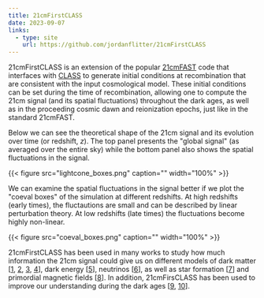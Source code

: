 ```yaml
---
title: 21cmFirstCLASS
date: 2023-09-07
links:
  - type: site
    url: https://github.com/jordanflitter/21cmFirstCLASS
---
```


21cmFirstCLASS is an extension of the popular [21cmFAST](https://github.com/21cmfast/21cmFAST) code that interfaces with [CLASS](https://github.com/lesgourg/class_public) to generate initial conditions at recombination that are consistent with the input cosmological model. These initial conditions can be set during the time of recombination, allowing one to compute the 21cm signal (and its spatial fluctuations) throughout the dark ages, as well as in the proceeding cosmic dawn and reionization epochs, just like in the standard 21cmFAST.

Below we can see the theoretical shape of the 21cm signal and its evolution over time (or redshift, $z$). The top panel presents the "global signal" (as averaged over the entire sky) while the bottom panel also shows the spatial fluctuations in the signal. 

{{< figure src="lightcone_boxes.png" caption="" width="100%" >}}

We can examine the spatial fluctuations in the signal better if we plot the "coeval boxes" of the simulation at different redshifts. At high redshifts (early times), the fluctautions are small and can be described by linear perturbation theory. At low redshifts (late times) the fluctuations become highly non-linear.

{{< figure src="coeval_boxes.png" caption="" width="100%" >}}

21cmFirstCLASS has been used in many works to study how much information the 21cm signal could give us on different models of dark matter [[1](https://arxiv.org/pdf/2207.05083), [2](https://arxiv.org/pdf/2309.03942), [3](https://arxiv.org/pdf/2410.01486), [4](https://arxiv.org/pdf/2407.19549)], dark energy [[5](https://arxiv.org/pdf/2410.22424)], neutrinos [[6](https://arxiv.org/pdf/2504.15348)], as well as star formation [[7](https://arxiv.org/pdf/2310.03021)] and primordial magnetic fields [[8](https://arxiv.org/pdf/2308.04483)]. In addition, 21cmFirsCLASS has been used to improve our understanding during the dark ages [[9](https://arxiv.org/pdf/2309.03948), [10](https://arxiv.org/pdf/2411.00089)].

<!--more-->
